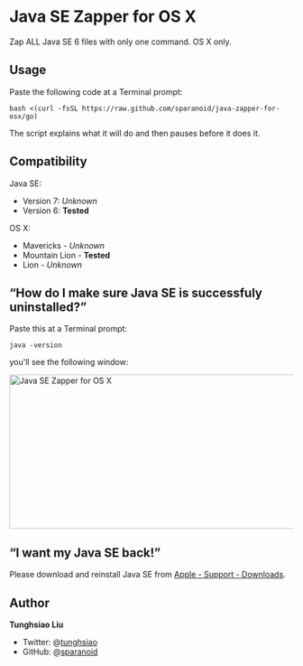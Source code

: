 # Java SE Zapper for OS X

Zap ALL Java SE 6 files with only one command. OS X only.

## Usage

Paste the following code at a Terminal prompt:

```shell
bash <(curl -fsSL https://raw.github.com/sparanoid/java-zapper-for-osx/go)
```

The script explains what it will do and then pauses before it does it.

## Compatibility

Java SE:

- Version 7: _Unknown_
- Version 6: **Tested**

OS X:

- Mavericks - _Unknown_
- Mountain Lion - **Tested**
- Lion - _Unknown_

## “How do I make sure Java SE is successfuly uninstalled?”

Paste this at a Terminal prompt:

```shell
java -version
```

you'll see the following window:

<img src="https://raw.github.com/sparanoid/rsrc/java-zapper-osx/01-java-zapper-osx.png" width="534" height="273" alt="Java SE Zapper for OS X">

## “I want my Java SE back!”

Please download and reinstall Java SE from [Apple - Support - Downloads](http://support.apple.com/downloads/#java).

## Author

**Tunghsiao Liu**

- Twitter: @[tunghsiao](http://twitter.com/tunghsiao)
- GitHub: @[sparanoid](http://github.com/sparanoid)